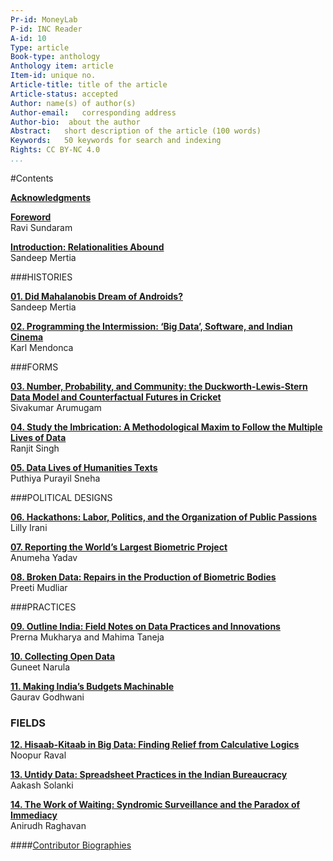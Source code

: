 ```yaml
---
Pr-id: MoneyLab
P-id: INC Reader
A-id: 10
Type: article
Book-type: anthology
Anthology item: article
Item-id: unique no.
Article-title: title of the article
Article-status: accepted
Author: name(s) of author(s)
Author-email:   corresponding address
Author-bio:  about the author
Abstract:   short description of the article (100 words)
Keywords:   50 keywords for search and indexing
Rights: CC BY-NC 4.0
...
```



#Contents

<a href='ch003.xhtml'>**Acknowledgments**</a>
<br/>

<a href='ch004.xhtml'>**Foreword**</a>
<br/>Ravi Sundaram

 <a href='ch005.xhtml'>**Introduction: Relationalities Abound**</a>
<br/>Sandeep Mertia

###HISTORIES

<a href='ch006.xhtml'>**01. Did Mahalanobis Dream of Androids?**</a>
<br/>Sandeep Mertia

<a href='ch007.xhtml'>**02. Programming the Intermission: ‘Big Data’, Software, and Indian Cinema**</a>
<br/>Karl Mendonca 

###FORMS

<a href='ch008.xhtml'>**03. Number, Probability, and Community: the Duckworth-Lewis-Stern Data Model and Counterfactual Futures in Cricket**</a>
<br/>Sivakumar Arumugam

<a href='ch009.xhtml'>**04. Study the Imbrication: A Methodological Maxim to Follow the Multiple Lives of Data**</a>
<br/>Ranjit Singh

<a href='ch010.xhtml'>**05. Data Lives of Humanities Texts**</a>
<br/>Puthiya Purayil Sneha

###POLITICAL DESIGNS

<a href='ch011.xhtml'>**06. Hackathons: Labor, Politics, and the Organization of Public Passions**</a>
<br/>Lilly Irani

<a href='ch012.xhtml'>**07. Reporting the World’s Largest Biometric Project**</a>
<br/>Anumeha Yadav

<a href='ch013.xhtml'>**08. Broken Data: Repairs in the Production of Biometric Bodies**</a>
<br/>Preeti Mudliar

###PRACTICES

<a href='ch014.xhtml'>**09. Outline India: Field Notes on Data Practices and Innovations**</a>
<br/>Prerna Mukharya and Mahima Taneja

<a href='ch015.xhtml'>**10. Collecting Open Data**</a>
<br/>Guneet Narula

<a href='ch016.xhtml'>**11. Making India’s Budgets Machinable**</a>
<br/>Gaurav Godhwani

### FIELDS

<a href='ch017.xhtml'>**12. Hisaab-Kitaab in Big Data: Finding Relief from Calculative Logics**</a>
<br/>Noopur Raval

<a href='ch018.xhtml'>**13. Untidy Data: Spreadsheet Practices in the Indian Bureaucracy**</a>
<br/>Aakash Solanki

<a href='ch019.xhtml'>**14. The Work of Waiting: Syndromic Surveillance and the Paradox of Immediacy**</a>
<br/>Anirudh Raghavan

####<a href='ch020.xhtml'>Contributor Biographies</a>
